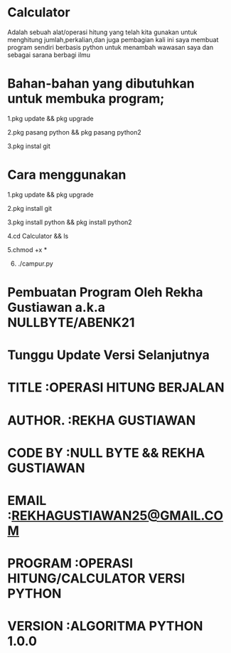 # Calculator
Adalah sebuah alat/operasi hitung yang telah kita gunakan untuk menghitung jumlah,perkalian,dan juga pembagian
kali ini saya membuat program sendiri berbasis python untuk menambah wawasan saya dan sebagai sarana berbagi ilmu



# Bahan-bahan yang dibutuhkan untuk membuka program; 
1.pkg update && pkg upgrade

2.pkg pasang python && pkg pasang python2

3.pkg instal git

# Cara menggunakan
1.pkg update && pkg upgrade

2.pkg install git

3.pkg install python && pkg install python2

4.cd Calculator && ls

5.chmod +x *

6. ./campur.py

# Pembuatan Program Oleh Rekha Gustiawan a.k.a NULLBYTE/ABENK21
# Tunggu Update Versi Selanjutnya
#
#    TITLE   :OPERASI HITUNG BERJALAN
#    AUTHOR. :REKHA GUSTIAWAN
#    CODE BY :NULL BYTE && REKHA GUSTIAWAN
#    EMAIL   :REKHAGUSTIAWAN25@GMAIL.COM
#    PROGRAM :OPERASI HITUNG/CALCULATOR VERSI PYTHON
#    VERSION :ALGORITMA PYTHON 1.0.0
